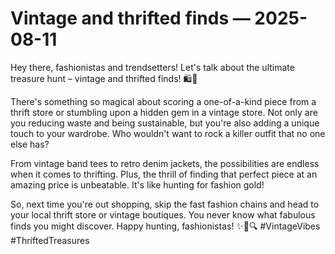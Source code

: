 # Vintage and thrifted finds — 2025-08-11

Hey there, fashionistas and trendsetters! Let's talk about the ultimate treasure hunt – vintage and thrifted finds! 🛍️💫

There's something so magical about scoring a one-of-a-kind piece from a thrift store or stumbling upon a hidden gem in a vintage store. Not only are you reducing waste and being sustainable, but you're also adding a unique touch to your wardrobe. Who wouldn't want to rock a killer outfit that no one else has?

From vintage band tees to retro denim jackets, the possibilities are endless when it comes to thrifting. Plus, the thrill of finding that perfect piece at an amazing price is unbeatable. It's like hunting for fashion gold!

So, next time you're out shopping, skip the fast fashion chains and head to your local thrift store or vintage boutiques. You never know what fabulous finds you might discover. Happy hunting, fashionistas! ✨👗🔍 #VintageVibes #ThriftedTreasures